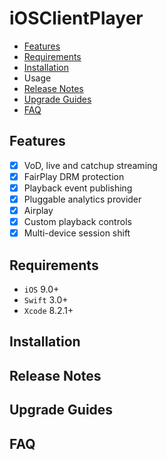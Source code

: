 # iOSClientPlayer

* [Features](#features)
* [Requirements](#requirements)
* [Installation](#installation)
* Usage
* [Release Notes](#release-notes)
* [Upgrade Guides](#upgrade-guides)
* [FAQ](#faq)


## Features
- [x] VoD, live and catchup streaming
- [x] FairPlay DRM protection
- [x] Playback event publishing
- [x] Pluggable analytics provider
- [x] Airplay
- [x] Custom playback controls
- [x] Multi-device session shift

## Requirements

* `iOS` 9.0+
* `Swift` 3.0+
* `Xcode` 8.2.1+

## Installation

## Release Notes

## Upgrade Guides

## FAQ
